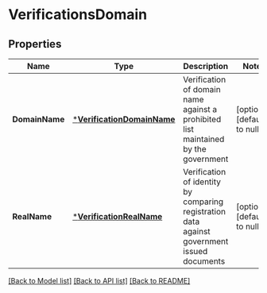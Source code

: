 # VerificationsDomain

## Properties
Name | Type | Description | Notes
------------ | ------------- | ------------- | -------------
**DomainName** | [***VerificationDomainName**](VerificationDomainName.md) | Verification of domain name against a prohibited list maintained by the government | [optional] [default to null]
**RealName** | [***VerificationRealName**](VerificationRealName.md) | Verification of identity by comparing registration data against government issued documents | [optional] [default to null]

[[Back to Model list]](../README.md#documentation-for-models) [[Back to API list]](../README.md#documentation-for-api-endpoints) [[Back to README]](../README.md)


